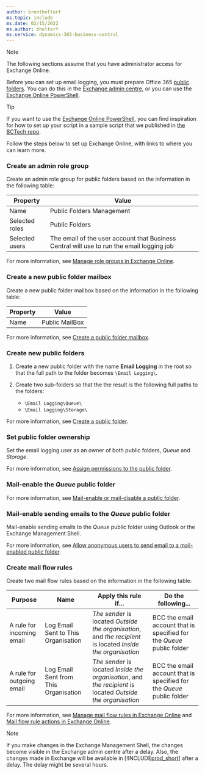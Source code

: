 ```yaml
---
author: brentholtorf
ms.topic: include
ms.date: 02/15/2022
ms.author: bholtorf
ms.service: dynamics-365-business-central
---
```


> [!NOTE]
> The following sections assume that you have administrator access for Exchange Online.

Before you can set up email logging, you must prepare Office 365 [public folders](/exchange/collaboration-exo/public-folders/public-folders). You can do this in the [Exchange admin centre](/exchange/exchange-admin-center?preserve-view=true), or you can use the [Exchange Online PowerShell](/powershell/exchange/exchange-online-powershell?view=exchange-ps&?preserve-view=true).

> [!TIP]
> If you want to use the [Exchange Online PowerShell](/powershell/exchange/exchange-online-powershell?view=exchange-ps&preserve-view=true), you can find inspiration for how to set up your script in a sample script that we published in [the BCTech repo](https://github.com/microsoft/BCTech/tree/master/samples/EmailLogging).

Follow the steps below to set up Exchange Online, with links to where you can learn more.

### <a name="create-an-admin-role-group"></a>Create an admin role group

Create an admin role group for public folders based on the information in the following table:

|Property        |Value                     |
|----------------|--------------------------|
|Name            |Public Folders Management |
|Selected roles  |Public Folders            |
|Selected users  |The email of the user account that Business Central will use to run the email logging job|

For more information, see [Manage role groups in Exchange Online](/exchange/permissions-exo/role-groups).

### <a name="create-a-new-public-folder-mailbox"></a>Create a new public folder mailbox

Create a new public folder mailbox based on the information in the following table:

|Property        |Value                     |
|----------------|--------------------------|
|Name            |Public MailBox            |

For more information, see [Create a public folder mailbox](/exchange/collaboration-exo/public-folders/create-public-folder-mailbox).

### <a name="create-new-public-folders"></a>Create new public folders

1. Create a new public folder with the name **Email Logging** in the root so that the full path to the folder becomes `\Email Logging\`.
2. Create two sub-folders so that the the result is the following full paths to the folders:

    - `\Email Logging\Queue\`
    - `\Email Logging\Storage\`

For more information, see [Create a public folder](/exchange/collaboration-exo/public-folders/create-public-folder).

### <a name="set-public-folder-ownership"></a>Set public folder ownership

Set the email logging user as an owner of both public folders, *Queue* and *Storage*.

For more information, see [Assign permissions to the public folder](/exchange/collaboration-exo/public-folders/set-up-public-folders#step-3-assign-permissions-to-the-public-folder).

### <a name="mail-enable-the-queue-public-folder"></a>Mail-enable the *Queue* public folder

  For more information, see [Mail-enable or mail-disable a public folder](/exchange/collaboration-exo/public-folders/enable-or-disable-mail-for-public-folder).

### <a name="mail-enable-sending-emails-to-the-queue-public-folder"></a>Mail-enable sending emails to the *Queue* public folder

Mail-enable sending emails to the *Queue* public folder using Outlook or the Exchange Management Shell.

For more information, see [Allow anonymous users to send email to a mail-enabled public folder](/exchange/collaboration-exo/public-folders/enable-or-disable-mail-for-public-folder#allow-anonymous-users-to-send-email-to-a-mail-enabled-public-folder?preserve-view=true).

### <a name="create-mail-flow-rules"></a>Create mail flow rules

Create two mail flow rules based on the information in the following table:

|Purpose  |Name |Apply this rule if...             |Do the following...                          |
|---------|-----|----------------------------------|---------------------------------------------|
|A rule for incoming email |Log Email Sent to This Organisation|*The sender* is located *Outside the organisation*, and *the recipient* is located *Inside the organisation*|BCC the email account that is specified for the *Queue* public folder|
|A rule for outgoing email | Log Email Sent from This Organisation |*The sender* is located *Inside the organisation*, and *the recipient* is located *Outside the organisation*|BCC the email account that is specified for the *Queue* public folder|

For more information, see [Manage mail flow rules in Exchange Online](/exchange/security-and-compliance/mail-flow-rules/manage-mail-flow-rules?preserve-view=true) and [Mail flow rule actions in Exchange Online](/exchange/security-and-compliance/mail-flow-rules/mail-flow-rule-actions?preserve-view=true).

> [!NOTE]
> If you make changes in the Exchange Management Shell, the changes become visible in the Exchange admin centre after a delay. Also, the changes made in Exchange will be available in [!INCLUDE[prod_short](prod_short.md)] after a delay. The delay might be several hours.
